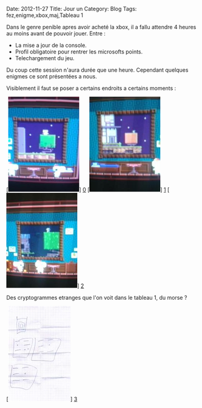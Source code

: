Date: 2012-11-27
Title: Jour un
Category: Blog
Tags: fez,enigme,xbox,maj,Tableau 1

[0]: http://github.com/bussiere/fez_odissey/blob/gh-pages/static/images/_00.jpg  "Grande Version"
[1]: http://github.com/bussiere/fez_odissey/blob/gh-pages/static/images/_01.jpg  "Grande Version"
[2]: http://github.com/bussiere/fez_odissey/blob/gh-pages/static/images/_02.jpg  "Grande Version"
[3]: http://github.com/bussiere/fez_odissey/blob/gh-pages/static/images/_03.jpg  "Grande Version"

Dans le genre penible apres avoir acheté la xbox, 
il a fallu attendre 4 heures au moins avant de pouvoir jouer.
Entre :
* La mise a jour de la console.
* Profil obligatoire pour rentrer les microsofts points.
* Telechargement du jeu.

Du coup cette session n'aura durée que une heure.
Cependant quelques enigmes ce sont présentées a nous.

Visiblement il faut se poser a certains endroits a certains moments :
 
[![Endroit 1](http://github.com/bussiere/fez_odissey/blob/gh-pages/static/images/_00_thumb.jpg)] [0] 
[![Endroit 2](http://github.com/bussiere/fez_odissey/blob/gh-pages/static/images/_01_thumb.jpg)] [1] 
[![Endroit 3](http://github.com/bussiere/fez_odissey/blob/gh-pages/static/images/_02_thumb.jpg)] [2] 

Des cryptogrammes etranges que l'on voit dans le tableau 1, du morse ?

[![Endroit 4](http://github.com/bussiere/fez_odissey/blob/gh-pages/static/images/_03_thumb.jpg)] [3] 